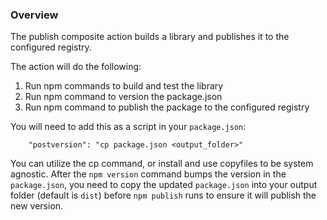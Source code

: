 ### Overview

The publish composite action builds a library and publishes it to the configured registry.

The action will do the following:

1. Run npm commands to build and test the library
2. Run npm command to version the package.json
3. Run npm command to publish the package to the configured registry

You will need to add this as a script in your `package.json`:
```
    "postversion": "cp package.json <output_folder>"
```

You can utilize the cp command, or install and use copyfiles to be system agnostic. After the `npm version` command bumps the version in the `package.json`, you need to copy the updated `package.json` into your output folder (default is `dist`) before `npm publish` runs to ensure it will publish the new version.
